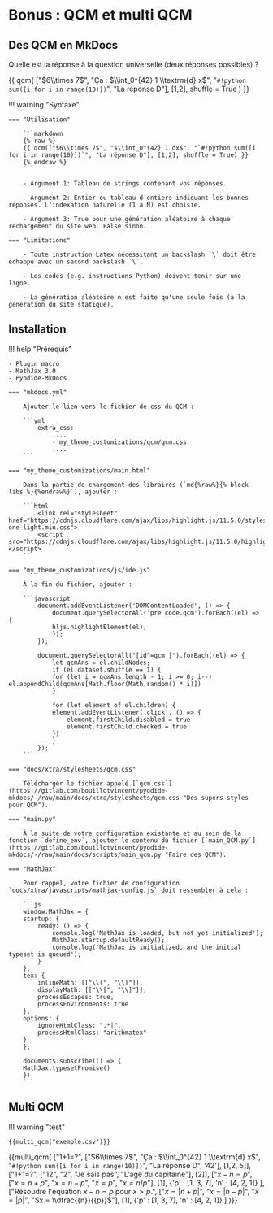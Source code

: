# Bonus : QCM et multi QCM

## Des QCM en MkDocs

Quelle est la réponse à la question universelle (deux réponses possibles) ?

{{ qcm(
    ["$6\\times 7$", "Ça : $\\int_0^{42} 1 \\textrm{d} x$", "`#!python sum([i for i in range(10)])`", "La réponse D"], [1,2], shuffle = True
    ) 
}}

!!! warning "Syntaxe"
    
    === "Utilisation"

        ```markdown 
        {% raw %}
        {{ qcm(["$6\\times 7$", "$\\int_0^{42} 1 dx$", "`#!python sum([i for i in range(10)])`", "La réponse D"], [1,2], shuffle = True) }}
        {% endraw %}
        ```
        
        - Argument 1: Tableau de strings contenant vos réponses.

        - Argument 2: Entier ou tableau d'entiers indiquant les bonnes réponses. L'indexation naturelle (1 à N) est choisie.

        - Argument 3: True pour une génération aléatoire à chaque rechargement du site web. False sinon. 
    
    === "Limitations"

        - Toute instruction Latex nécessitant un backslash `\` doit être échappé avec un second backslash `\`.
        
        - Les codes (e.g. instructions Python) doivent tenir sur une ligne.
        
        - La génération aléatoire n'est faite qu'une seule fois (à la génération du site statique).


## Installation

!!! help "Prérequis" 
    
    - Plugin macro
    - MathJax 3.0
    - Pyodide-MkDocs

    === "mkdocs.yml"

        Ajouter le lien vers le fichier de css du QCM :

        ```yml
            extra_css:
                ....
                - my_theme_customizations/qcm/qcm.css
                ....
        ```
    
    === "my_theme_customizations/main.html"

        Dans la partie de chargement des libraires (`md{%raw%}{% block libs %}{%endraw%}`), ajouter :
        
        ```html
            <link rel="stylesheet" href="https://cdnjs.cloudflare.com/ajax/libs/highlight.js/11.5.0/styles/atom-one-light.min.css">
            <script src="https://cdnjs.cloudflare.com/ajax/libs/highlight.js/11.5.0/highlight.min.js"></script>  
        ```

    === "my_theme_customizations/js/ide.js"

        À la fin du fichier, ajouter :

        ```javascript
            document.addEventListener('DOMContentLoaded', () => {
                document.querySelectorAll('pre code.qcm').forEach((el) => {
                hljs.highlightElement(el);
                });
            });
            
            document.querySelectorAll("[id^=qcm_]").forEach((el) => {
                let qcmAns = el.childNodes;
                if (el.dataset.shuffle == 1) {
                for (let i = qcmAns.length - 1; i >= 0; i--) el.appendChild(qcmAns[Math.floor(Math.random() * i)])
                }
                
                for (let element of el.children) {
                element.addEventListener('click', () => {
                    element.firstChild.disabled = true
                    element.firstChild.checked = true
                })
                }
            });
        ```

    === "docs/xtra/stylesheets/qcm.css"

        Télécharger le fichier appelé [`qcm.css`](https://gitlab.com/bouillotvincent/pyodide-mkdocs/-/raw/main/docs/xtra/stylesheets/qcm.css "Des supers styles pour QCM").

    === "main.py"

        À la suite de votre configuration existante et au sein de la fonction `define_env`, ajouter le contenu du fichier [`main_QCM.py`](https://gitlab.com/bouillotvincent/pyodide-mkdocs/-/raw/main/docs/scripts/main_qcm.py "Faire des QCM").
    
    === "MathJax"

        Pour rappel, votre fichier de configuration `docs/xtra/javascripts/mathjax-config.js` doit ressembler à cela :

        ```js
        window.MathJax = {
        startup: {
            ready: () => {
                console.log('MathJax is loaded, but not yet initialized');
                MathJax.startup.defaultReady();
                console.log('MathJax is initialized, and the initial typeset is queued');
            }
        },
        tex: {
            inlineMath: [["\\(", "\\)"]],
            displayMath: [["\\[", "\\]"]],
            processEscapes: true,
            processEnvironments: true
        },
        options: {
            ignoreHtmlClass: ".*|",
            processHtmlClass: "arithmatex"
        }
        };

        document$.subscribe(() => {
        MathJax.typesetPromise()
        })
        ```

## Multi QCM

!!! warning "test"

    {{multi_qcm("exemple.csv")}}

{{multi_qcm(
  ["1+1=?", ["$6\\times 7$", "Ça : $\\int_0^{42} 1 \\textrm{d} x$", "`#!python sum([i for i in range(10)])`", "La réponse D", '42'], [1,2, 5]],
  ["1+1=?", ["$12$", "2", "Je sais pas", "L'age du capitaine"], [2]],
  ["$x - {n} = {p}$", ["$x = {n} + {p}$", "$x = {n} - {p}$", "$x = {p}$", "$x = {n} / {p}$"], [1], {'p' : [1, 3, 7], 'n' : [4, 2, 1]} ],  
  ["Résoudre l'équation $x - {n} = {p}$ pour $x>{p}$.", ["$x = |{n} + {p}|$", "$x = |{n} - {p}|$", "$x = |{p}|$", "$x = \\dfrac{{n}}{{p}}$"], [1], {'p' : [1, 3, 7], 'n' : [4, 2, 1]} ]
)}}
